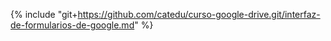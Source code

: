 {% include "git+https://github.com/catedu/curso-google-drive.git/interfaz-de-formularios-de-google.md" %}